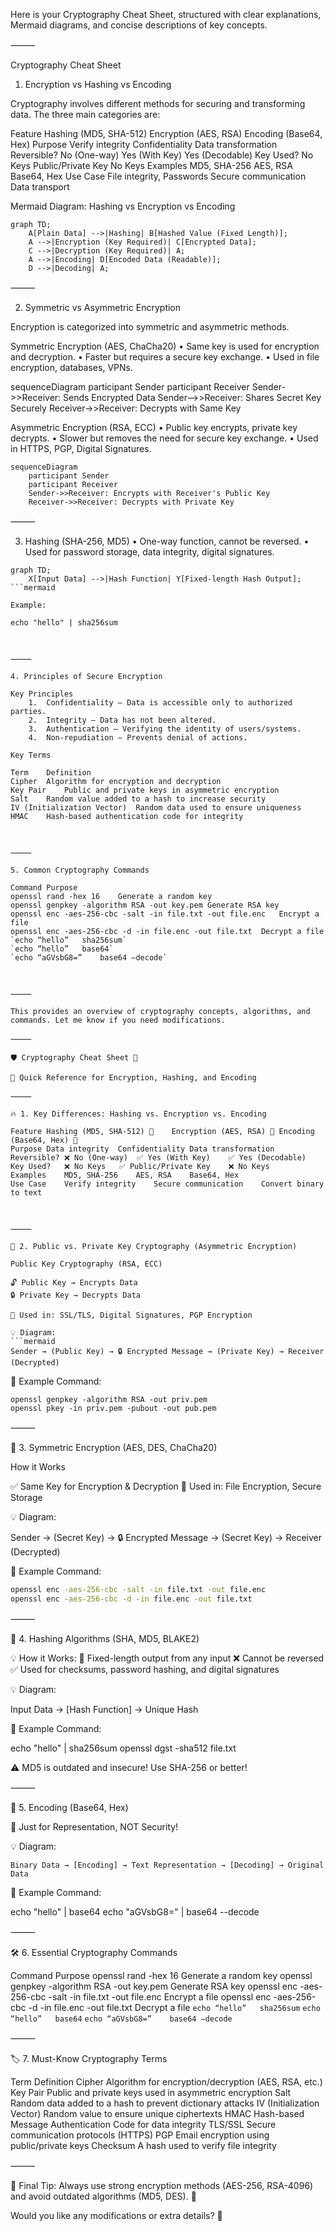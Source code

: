 Here is your Cryptography Cheat Sheet, structured with clear explanations, Mermaid diagrams, and concise descriptions of key concepts.

⸻

Cryptography Cheat Sheet

1. Encryption vs Hashing vs Encoding

Cryptography involves different methods for securing and transforming data. The three main categories are:

Feature	Hashing (MD5, SHA-512)	Encryption (AES, RSA)	Encoding (Base64, Hex)
Purpose	Verify integrity	Confidentiality	Data transformation
Reversible?	No (One-way)	Yes (With Key)	Yes (Decodable)
Key Used?	No Keys	Public/Private Key	No Keys
Examples	MD5, SHA-256	AES, RSA	Base64, Hex
Use Case	File integrity, Passwords	Secure communication	Data transport

Mermaid Diagram: Hashing vs Encryption vs Encoding

```mermaid
graph TD;
    A[Plain Data] -->|Hashing| B[Hashed Value (Fixed Length)];
    A -->|Encryption (Key Required)| C[Encrypted Data];
    C -->|Decryption (Key Required)| A;
    A -->|Encoding| D[Encoded Data (Readable)];
    D -->|Decoding| A;
```


⸻

2. Symmetric vs Asymmetric Encryption

Encryption is categorized into symmetric and asymmetric methods.

Symmetric Encryption (AES, ChaCha20)
	•	Same key is used for encryption and decryption.
	•	Faster but requires a secure key exchange.
	•	Used in file encryption, databases, VPNs.

sequenceDiagram
    participant Sender
    participant Receiver
    Sender->>Receiver: Sends Encrypted Data
    Sender-->>Receiver: Shares Secret Key Securely
    Receiver->>Receiver: Decrypts with Same Key

Asymmetric Encryption (RSA, ECC)
	•	Public key encrypts, private key decrypts.
	•	Slower but removes the need for secure key exchange.
	•	Used in HTTPS, PGP, Digital Signatures.

```mermaid
sequenceDiagram
    participant Sender
    participant Receiver
    Sender->>Receiver: Encrypts with Receiver's Public Key
    Receiver->>Receiver: Decrypts with Private Key
```


⸻

3. Hashing (SHA-256, MD5)
	•	One-way function, cannot be reversed.
	•	Used for password storage, data integrity, digital signatures.

```mermaid
graph TD;
    X[Input Data] -->|Hash Function| Y[Fixed-length Hash Output];
```mermaid

Example:

echo "hello" | sha256sum



⸻

4. Principles of Secure Encryption

Key Principles
	1.	Confidentiality – Data is accessible only to authorized parties.
	2.	Integrity – Data has not been altered.
	3.	Authentication – Verifying the identity of users/systems.
	4.	Non-repudiation – Prevents denial of actions.

Key Terms

Term	Definition
Cipher	Algorithm for encryption and decryption
Key Pair	Public and private keys in asymmetric encryption
Salt	Random value added to a hash to increase security
IV (Initialization Vector)	Random data used to ensure uniqueness
HMAC	Hash-based authentication code for integrity



⸻

5. Common Cryptography Commands

Command	Purpose
openssl rand -hex 16	Generate a random key
openssl genpkey -algorithm RSA -out key.pem	Generate RSA key
openssl enc -aes-256-cbc -salt -in file.txt -out file.enc	Encrypt a file
openssl enc -aes-256-cbc -d -in file.enc -out file.txt	Decrypt a file
`echo “hello”	sha256sum`
`echo “hello”	base64`
`echo “aGVsbG8=”	base64 –decode`



⸻

This provides an overview of cryptography concepts, algorithms, and commands. Let me know if you need modifications.                

⸻

🛡️ Cryptography Cheat Sheet 🔑

🚀 Quick Reference for Encryption, Hashing, and Encoding

⸻

🔥 1. Key Differences: Hashing vs. Encryption vs. Encoding

Feature	Hashing (MD5, SHA-512) 🔄	Encryption (AES, RSA) 🔐	Encoding (Base64, Hex) 📝
Purpose	Data integrity	Confidentiality	Data transformation
Reversible?	❌ No (One-way)	✅ Yes (With Key)	✅ Yes (Decodable)
Key Used?	❌ No Keys	✅ Public/Private Key	❌ No Keys
Examples	MD5, SHA-256	AES, RSA	Base64, Hex
Use Case	Verify integrity	Secure communication	Convert binary to text



⸻

🔑 2. Public vs. Private Key Cryptography (Asymmetric Encryption)

Public Key Cryptography (RSA, ECC)

🔓 Public Key → Encrypts Data
🔒 Private Key → Decrypts Data

📌 Used in: SSL/TLS, Digital Signatures, PGP Encryption

💡 Diagram:
```mermaid
Sender → (Public Key) → 🔒 Encrypted Message → (Private Key) → Receiver (Decrypted)
```
🔹 Example Command:
```
openssl genpkey -algorithm RSA -out priv.pem
openssl pkey -in priv.pem -pubout -out pub.pem
```


⸻

🔐 3. Symmetric Encryption (AES, DES, ChaCha20)

How it Works

✅ Same Key for Encryption & Decryption
📌 Used in: File Encryption, Secure Storage

💡 Diagram:

Sender → (Secret Key) → 🔒 Encrypted Message → (Secret Key) → Receiver (Decrypted)

🔹 Example Command:
```sh
openssl enc -aes-256-cbc -salt -in file.txt -out file.enc
openssl enc -aes-256-cbc -d -in file.enc -out file.txt
```


⸻

🔄 4. Hashing Algorithms (SHA, MD5, BLAKE2)

💡 How it Works:
📌 Fixed-length output from any input
❌ Cannot be reversed
✅ Used for checksums, password hashing, and digital signatures

💡 Diagram:

Input Data → [Hash Function] → Unique Hash

🔹 Example Command:

echo "hello" | sha256sum
openssl dgst -sha512 file.txt

⚠️ MD5 is outdated and insecure! Use SHA-256 or better!

⸻

📝 5. Encoding (Base64, Hex)

📌 Just for Representation, NOT Security!

💡 Diagram:
```mermaid
Binary Data → [Encoding] → Text Representation → [Decoding] → Original Data
```
🔹 Example Command:

echo "hello" | base64
echo "aGVsbG8=" | base64 --decode



⸻

🛠️ 6. Essential Cryptography Commands

Command	Purpose
openssl rand -hex 16	Generate a random key
openssl genpkey -algorithm RSA -out key.pem	Generate RSA key
openssl enc -aes-256-cbc -salt -in file.txt -out file.enc	Encrypt a file
openssl enc -aes-256-cbc -d -in file.enc -out file.txt	Decrypt a file
`echo “hello”	sha256sum`
`echo “hello”	base64`
`echo “aGVsbG8=”	base64 –decode`



⸻

🏷️ 7. Must-Know Cryptography Terms

Term	Definition
Cipher	Algorithm for encryption/decryption (AES, RSA, etc.)
Key Pair	Public and private keys used in asymmetric encryption
Salt	Random data added to a hash to prevent dictionary attacks
IV (Initialization Vector)	Random value to ensure unique ciphertexts
HMAC	Hash-based Message Authentication Code for data integrity
TLS/SSL	Secure communication protocols (HTTPS)
PGP	Email encryption using public/private keys
Checksum	A hash used to verify file integrity



⸻

🎯 Final Tip: Always use strong encryption methods (AES-256, RSA-4096) and avoid outdated algorithms (MD5, DES). 💪

Would you like any modifications or extra details? 🚀